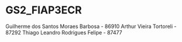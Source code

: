 # GS2_FIAP3ECR

Guilherme dos Santos Moraes Barbosa - 86910
Arthur Vieira Tortoreli - 87292
Thiago Leandro Rodrigues Felipe - 87477
